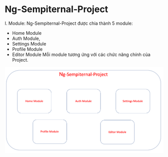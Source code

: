 # Ng-Sempiternal-Project

I. Module: 
Ng-Sempiternal-Project được chia thành 5 module:
* Home Module
* Auth Module, 
* Settings Module 
* Profile Module 
* Editor Module
Mỗi module tương ứng với các chức năng chính của Project.

![Alt text](https://github.com/zuc0n/ImageForMock/blob/master/Screen%20Shot%202019-10-21%20at%202.22.38%20PM.png?raw=true "Title")
